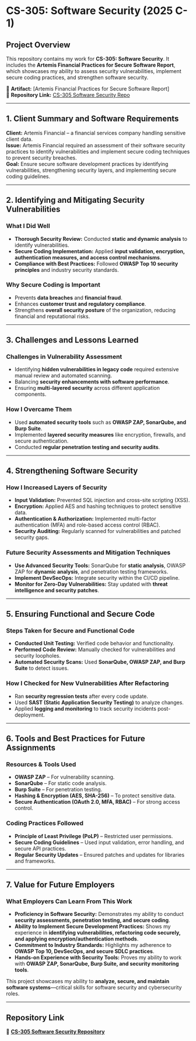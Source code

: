 # CS-305: Software Security (2025 C-1)

## **Project Overview**
This repository contains my work for **CS-305: Software Security**. It includes the **Artemis Financial Practices for Secure Software Report**, which showcases my ability to assess security vulnerabilities, implement secure coding practices, and strengthen software security.

📂 **Artifact:** [Artemis Financial Practices for Secure Software Report]  
🔗 **Repository Link:** [CS-305 Software Security Repo](https://github.com/Cmabirizi/CS-305-11658-M01-Software-Security-2025-)

---

## **1. Client Summary and Software Requirements**
**Client:** Artemis Financial – a financial services company handling sensitive client data.  
**Issue:** Artemis Financial required an assessment of their software security practices to identify vulnerabilities and implement secure coding techniques to prevent security breaches.  
**Goal:** Ensure secure software development practices by identifying vulnerabilities, strengthening security layers, and implementing secure coding guidelines.

---

## **2. Identifying and Mitigating Security Vulnerabilities**
### **What I Did Well**
- **Thorough Security Review:** Conducted **static and dynamic analysis** to identify vulnerabilities.  
- **Secure Coding Implementation:** Applied **input validation, encryption, authentication measures, and access control mechanisms**.  
- **Compliance with Best Practices:** Followed **OWASP Top 10 security principles** and industry security standards.  

### **Why Secure Coding is Important**
- Prevents **data breaches** and **financial fraud**.  
- Enhances **customer trust and regulatory compliance**.  
- Strengthens **overall security posture** of the organization, reducing financial and reputational risks.  

---

## **3. Challenges and Lessons Learned**
### **Challenges in Vulnerability Assessment**
- Identifying **hidden vulnerabilities in legacy code** required extensive manual review and automated scanning.  
- Balancing **security enhancements with software performance**.  
- Ensuring **multi-layered security** across different application components.  

### **How I Overcame Them**
- Used **automated security tools** such as **OWASP ZAP, SonarQube, and Burp Suite**.  
- Implemented **layered security measures** like encryption, firewalls, and secure authentication.  
- Conducted **regular penetration testing and security audits**.  

---

## **4. Strengthening Software Security**
### **How I Increased Layers of Security**
- **Input Validation:** Prevented SQL injection and cross-site scripting (XSS).  
- **Encryption:** Applied AES and hashing techniques to protect sensitive data.  
- **Authentication & Authorization:** Implemented multi-factor authentication (MFA) and role-based access control (RBAC).  
- **Security Auditing:** Regularly scanned for vulnerabilities and patched security gaps.  

### **Future Security Assessments and Mitigation Techniques**
- **Use Advanced Security Tools:** SonarQube for **static analysis**, OWASP ZAP for **dynamic analysis**, and penetration testing frameworks.  
- **Implement DevSecOps:** Integrate security within the CI/CD pipeline.  
- **Monitor for Zero-Day Vulnerabilities:** Stay updated with **threat intelligence and security patches**.  

---

## **5. Ensuring Functional and Secure Code**
### **Steps Taken for Secure and Functional Code**
- **Conducted Unit Testing:** Verified code behavior and functionality.  
- **Performed Code Review:** Manually checked for vulnerabilities and security loopholes.  
- **Automated Security Scans:** Used **SonarQube, OWASP ZAP, and Burp Suite** to detect issues.  

### **How I Checked for New Vulnerabilities After Refactoring**
- Ran **security regression tests** after every code update.  
- Used **SAST (Static Application Security Testing)** to analyze changes.  
- Applied **logging and monitoring** to track security incidents post-deployment.  

---

## **6. Tools and Best Practices for Future Assignments**
### **Resources & Tools Used**
- **OWASP ZAP** – For vulnerability scanning.  
- **SonarQube** – For static code analysis.  
- **Burp Suite** – For penetration testing.  
- **Hashing & Encryption (AES, SHA-256)** – To protect sensitive data.  
- **Secure Authentication (OAuth 2.0, MFA, RBAC)** – For strong access control.  

### **Coding Practices Followed**
- **Principle of Least Privilege (PoLP)** – Restricted user permissions.  
- **Secure Coding Guidelines** – Used input validation, error handling, and secure API practices.  
- **Regular Security Updates** – Ensured patches and updates for libraries and frameworks.  

---

## **7. Value for Future Employers**
### **What Employers Can Learn From This Work**
- **Proficiency in Software Security:** Demonstrates my ability to conduct **security assessments, penetration testing, and secure coding**.  
- **Ability to Implement Secure Development Practices:** Shows my experience in **identifying vulnerabilities, refactoring code securely, and applying encryption/authentication methods**.  
- **Commitment to Industry Standards:** Highlights my adherence to **OWASP Top 10, DevSecOps, and secure SDLC practices**.  
- **Hands-on Experience with Security Tools:** Proves my ability to work with **OWASP ZAP, SonarQube, Burp Suite, and security monitoring tools**.  

This project showcases my ability to **analyze, secure, and maintain software systems**—critical skills for software security and cybersecurity roles.

---

## **Repository Link**
🔗 **[CS-305 Software Security Repository](https://github.com/Cmabirizi/CS-305-11658-M01-Software-Security-2025-)** 
